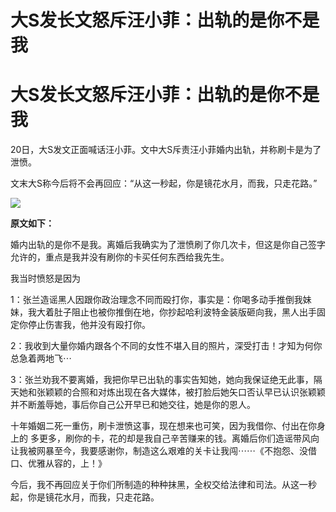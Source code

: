 # 大S发长文怒斥汪小菲：出轨的是你不是我

# 大S发长文怒斥汪小菲：出轨的是你不是我

20日，大S发文正面喊话汪小菲。文中大S斥责汪小菲婚内出轨，并称刷卡是为了泄愤。

文末大S称今后将不会再回应：“从这一秒起，你是镜花水月，而我，只走花路。”

![](https://inews.gtimg.com/news_bt/OUASN26WnL6Tdb6E8pm_imxhS1npLQ5lAPCMTIEnAsEjIAA/1000)

**原文如下：**

婚内出轨的是你不是我。离婚后我确实为了泄愤刷了你几次卡，但这是你自己签字允许的，重点是我并没有刷你的卡买任何东西给我先生。

我当时愤怒是因为

1：张兰造谣黑人因跟你政治理念不同而殴打你，事实是：你喝多动手推倒我妹妹，我大着肚子阻止也被你推倒在地，你抄起哈利波特金装版砸向我，黑人出手固定你停止伤害我，他并没有殴打你。

2：我收到大量你婚内跟各个不同的女性不堪入目的照片，深受打击！才知为何你总急着两地飞⋯

3：张兰劝我不要离婚，我把你早已出轨的事实告知她，她向我保证绝无此事，隔天她和张颖颖的合照和对炼出现在各大媒体，被打脸后她矢口否认早已认识张颖颖并不断羞辱她，事后你自己公开早已和她交往，她是你的恩人。

十年婚姻二死一重伤，刷卡泄愤这事，现在想来也可笑，因为我借你、付出在你身上的
多更多，刷你的卡，花的却是我自己辛苦赚来的钱。离婚后你们造谣带风向让我被网暴至今，我要感谢你，制造这么艰难的关卡让我闯⋯⋯《不抱怨、没借口、优雅从容的，上！》

今后，我不再回应关于你们所制造的种种抹黑，全权交给法律和司法。从这一秒起，你是镜花水月，而我，只走花路。

